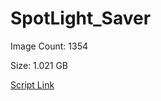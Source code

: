 # SpotLight_Saver

Image Count: 1354

Size: 1.021 GB

[Script Link](https://github.com/liuyal/Archive/blob/master/Python/Utilities/Miscellaneous/spotlight_saver.py)